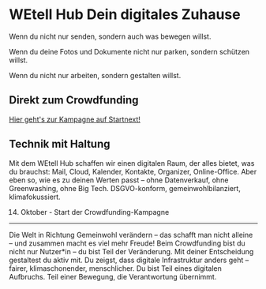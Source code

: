 WEtell Hub Dein digitales Zuhause
==========

Wenn du nicht nur senden, sondern auch was bewegen willst.

Wenn du deine Fotos und Dokumente nicht nur parken, sondern schützen willst.

Wenn du nicht nur arbeiten, sondern gestalten willst.

Direkt zum Crowdfunding
----------

[Hier geht's zur Kampagne auf Startnext!](https://www.startnext.com/wetell-hub)

Technik mit Haltung
----------

Mit dem WEtell Hub schaffen wir einen digitalen Raum, der alles bietet, was du brauchst: Mail, Cloud, Kalender, Kontakte, Organizer, Online-Office. Aber eben so, wie es zu deinen Werten passt – ohne Datenverkauf, ohne Greenwashing, ohne Big Tech. DSGVO-konform, gemeinwohlbilanziert, klimafokussiert.

14. Oktober - Start der Crowdfunding-Kampagne
----------

Die Welt in Richtung Gemeinwohl verändern – das schafft man nicht alleine – und zusammen macht es viel mehr Freude! Beim Crowdfunding bist du nicht nur Nutzer\*in – du bist Teil der Veränderung. Mit deiner Entscheidung gestaltest du aktiv mit. Du zeigst, dass digitale Infrastruktur anders geht – fairer, klimaschonender, menschlicher. Du bist Teil eines digitalen Aufbruchs. Teil einer Bewegung, die Verantwortung übernimmt.
